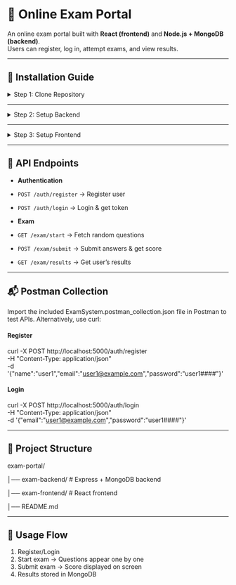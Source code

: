 # 📝 Online Exam Portal

An online exam portal built with **React (frontend)** and **Node.js + MongoDB (backend)**.  
Users can register, log in, attempt exams, and view results.

---

## 📌 Installation Guide

<details>
<summary> Step 1: Clone Repository </summary>

Run the following:

git clone https://github.com/MadhalasaSJ/exam-portal.git
cd exam-portal

</details>

---

<details>
<summary> Step 2: Setup Backend </summary>

1. **Move into backend:**
   - cd exam-backend
   - npm install


2. **Create a `.env` file inside `exam-backend/`:**
   - MONGO_URI=your-mongodb-uri
   - JWT_SECRET=your-secret-key
   - PORT=5000



3. **Run backend:**
    - node server.js



👉 Backend will run at **http://localhost:5000**
</details>

---

<details>
<summary> Step 3: Setup Frontend </summary>


1. **Move into frontend:**
    - cd ../exam-frontend
    - npm install
    - npm start


👉 Frontend will run at **http://localhost:3000**
</details>

---

## 📡 API Endpoints

- **Authentication**
- `POST /auth/register` → Register user  
- `POST /auth/login` → Login & get token  

- **Exam**
- `GET /exam/start` → Fetch random questions  
- `POST /exam/submit` → Submit answers & get score  
- `GET /exam/results` → Get user’s results  

---

## 📬 Postman Collection

Import the included ExamSystem.postman_collection.json file in Postman to test APIs.
Alternatively, use curl:
#### Register
curl -X POST http://localhost:5000/auth/register \
-H "Content-Type: application/json" \
-d '{"name":"user1","email":"user1@example.com","password":"user1####"}'
#### Login
curl -X POST http://localhost:5000/auth/login \
-H "Content-Type: application/json" \
-d '{"email":"user1@example.com","password":"user1####"}'

---

## 📂 Project Structure

exam-portal/

│── exam-backend/ # Express + MongoDB backend

│── exam-frontend/ # React frontend

│── README.md

---

## 🧪 Usage Flow
1. Register/Login  
2. Start exam → Questions appear one by one  
3. Submit exam → Score displayed on screen  
4. Results stored in MongoDB 
